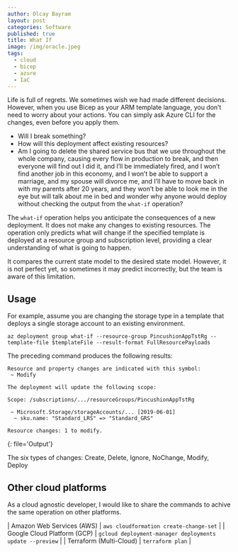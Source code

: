 ```yaml
---
author: Olcay Bayram
layout: post
categories: Software
published: true
title: What If
image: /img/oracle.jpeg
tags:
  - cloud
  - bicep
  - azure
  - IaC
---
```


Life is full of regrets. We sometimes wish we had made different decisions. However, when you use Bicep as your ARM template language, you don’t need to worry about your actions. You can simply ask Azure CLI for the changes, even before you apply them.

- Will I break something?
- How will this deployment affect existing resources?
- Am I going to delete the shared service bus that we use throughout the whole company, causing every flow in production to break, and then everyone will find out I did it, and I’ll be immediately fired, and I won’t find another job in this economy, and I won’t be able to support a marriage, and my spouse will divorce me, and I’ll have to move back in with my parents after 20 years, and they won’t be able to look me in the eye but will talk about me in bed and wonder why anyone would deploy without checking the output from the `what-if` operation?

The `what-if` operation helps you anticipate the consequences of a new deployment. It does not make any changes to existing resources. The operation only predicts what will change if the specified template is deployed at a resource group and subscription level, providing a clear understanding of what is going to happen.

It compares the current state model to the desired state model. However, it is not perfect yet, so sometimes it may predict incorrectly, but the team is aware of this limitation.

## Usage

For example, assume you are changing the storage type in a template that deploys a single storage account to an existing environment.

```terminal
az deployment group what-if --resource-group PincushionAppTstRg --template-file $templateFile --result-format FullResourcePayloads
```

The preceding command produces the following results:

```text
Resource and property changes are indicated with this symbol:
 ~ Modify

The deployment will update the following scope:

Scope: /subscriptions/.../resourceGroups/PincushionAppTstRg

 ~ Microsoft.Storage/storageAccounts/... [2019-06-01]
  ~ sku.name: "Standard_LRS" => "Standard_GRS"

Resource changes: 1 to modify.
```
{: file='Output'}

The six types of changes: Create, Delete, Ignore, NoChange, Modify, Deploy

## Other cloud platforms

As a cloud agnostic developer, I would like to share the commands to achive the same operation on other platforms.

| Amazon Web Services (AWS)    | `aws cloudformation create-change-set`                   |
| Google Cloud Platform (GCP)  | `gcloud deployment-manager deployments update --preview` |
| Terraform (Multi-Cloud)      | `terraform plan`                                         |